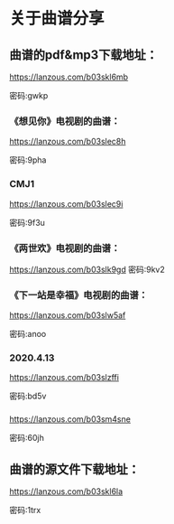 # 关于曲谱分享



## 曲谱的pdf&mp3下载地址：

https://lanzous.com/b03skl6mb

密码:gwkp

### 《想见你》电视剧的曲谱：

https://lanzous.com/b03slec8h


密码:9pha

### CMJ1

https://lanzous.com/b03slec9i


密码:9f3u

### 《两世欢》电视剧的曲谱：

https://lanzous.com/b03slk9gd
密码:9kv2

### 《下一站是幸福》电视剧的曲谱：

https://lanzous.com/b03slw5af


密码:anoo

### 2020.4.13

https://lanzous.com/b03slzffi


密码:bd5v

### 

https://lanzous.com/b03sm4sne


密码:60jh

## 曲谱的源文件下载地址：

https://lanzous.com/b03skl6la

密码:1trx

